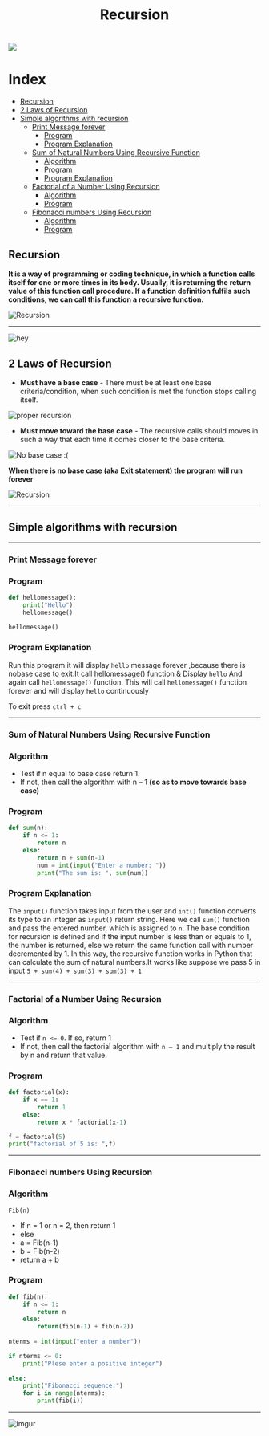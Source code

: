 # <h1 align="center"> Recursion </h1>

<h1><img src="https://i.imgur.com/hcK3TRt.gif"></h1>

# Index
* [Recursion](#recursion)
* [2 Laws of Recursion](#2-laws-of-recursion)
* [Simple algorithms with recursion](#simple-algorithms-with-recursion)
	* [Print Message forever](#print-message-forever)
		* [Program](#program)
		* [Program Explanation](#program-explanation)
	* [Sum of Natural Numbers Using Recursive Function](#sum-of-natural-numbers-using-recursive-function)
		* [Algorithm](#algorithm-2)
		* [Program](#program-2)
		* [Program Explanation](#program-explanation-2)
	* [Factorial of a Number Using Recursion](#factorial-of-a-number-using-recursion)
		* [Algorithm](#algorithm-3)
		* [Program](#program-3)
	* [Fibonacci numbers Using Recursion](#fibonacci-numbers-using-recursion)
		* [Algorithm](#algorithm-4)
		* [Program](#program-4)


## Recursion

**It is a way of programming or coding technique, in which a
function calls itself for one or more times in its body. Usually, it is
returning the return value of this function call procedure. If a
function definition fulfils such conditions, we can call this
function a recursive function.**

![Recursion](https://i.imgur.com/WmK3Hi2.gif)

---

![hey](https://external-preview.redd.it/b1iFlzzwl7RQMt_dyCoy3B-4pWtf14s1Uu7tsLjLBA8.png?auto=webp&s=ad40f7556dd1e8144859233fbcf73d408901db4e)

## 2 Laws of Recursion

* **Must have a base case** - There must be at least one base criteria/condition, when such condition is met the function stops calling itself.

![proper recursion](https://i.pinimg.com/originals/fc/09/2e/fc092ecfa54cecbef34cb4745b9f6b42.png)

* **Must move toward the base case** - The recursive calls should moves in such a way that each time it comes closer to the base criteria.

![No base case :(](https://i.imgur.com/urPRm5O.png)

**When there is no base case (aka Exit statement) the program will run forever**

![Recursion](https://i.redd.it/0wap3cp4khm01.jpg)

---
## Simple algorithms with recursion 
---

### Print Message forever

### Program
```py
def hellomessage():
    print("Hello")
	hellomessage()

hellomessage()
```

### Program Explanation

Run this program.it will display ``hello`` message forever ,because there is nobase case to exit.It call hellomessage() function & Display ``hello`` And again call ``hellomessage()``
function. This will call ``hellomessage()`` function forever and will display `hello` continuously 

To exit press ``ctrl + c``

---

### Sum of Natural Numbers Using Recursive Function

### Algorithm

* Test if n equal to base case return 1.
* If not, then call the algorithm with n – 1 **(so as to move towards base case)**

### Program
```py
def sum(n):
    if n <= 1:
        return n
    else:
        return n + sum(n-1)
        num = int(input("Enter a number: "))
        print("The sum is: ", sum(num))
```

### Program Explanation

The `input()` function takes input from the user and `int()` function converts its type to an integer as `input()` return string. Here we call `sum()`
function and pass the entered number, which is assigned to `n`. The base condition for recursion is defined and if the input number is less than or equals
to 1, the number is returned, else we return the same function call with number decremented by 1. In this way, the recursive function works in Python 
that can calculate the sum of natural numbers.It works like suppose we pass 5 in input `5 + sum(4) + sum(3) + sum(3) + 1`

---

### Factorial of a Number Using Recursion

### Algorithm

* Test if `n <= 0`. If so, return 1
* If not, then call the factorial algorithm with `n – 1` and multiply the result by n and return that value.

### Program
```py
def factorial(x):
    if x == 1:
        return 1
    else:
        return x * factorial(x-1)

f = factorial(5)
print("factorial of 5 is: ",f)
```

---

### Fibonacci numbers Using Recursion

### Algorithm

``Fib(n)``
* If n = 1 or n = 2, then return 1
* else
* a = Fib(n-1)
* b = Fib(n-2)
* return a + b

### Program

```py
def fib(n):
    if n <= 1:
        return n
    else:
        return(fib(n-1) + fib(n-2))
	
nterms = int(input("enter a number"))

if nterms <= 0:
    print("Plese enter a positive integer")
    
else:
    print("Fibonacci sequence:")
    for i in range(nterms):
        print(fib(i))
```

---

![Imgur](https://imgur.com/aVND2wf.png)






